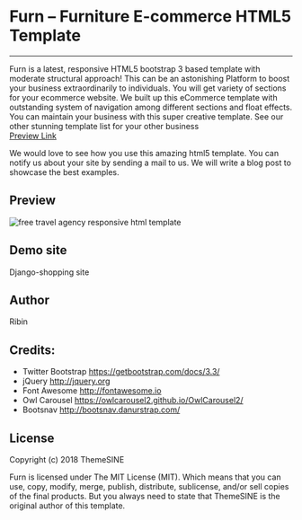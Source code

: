 # Furn – Furniture E-commerce HTML5 Template

---

Furn is a latest, responsive HTML5 bootstrap 3 based template with moderate structural approach! This can be an astonishing Platform to boost your business extraordinarily to individuals. You will get variety of sections for your ecommerce website. We built up this eCommerce template with outstanding system of navigation among different sections and float effects. You can maintain your business with this super creative template. See our other stunning template list for your other business <br>
<a href="https://www.themesine.com/downloads/furn-free-ecommerce-html5-template/" target="_blank">Preview Link</a>

We would love to see how you use this amazing html5 template. You can notify us about your site by sending a mail to us. We will write a blog post to showcase the best examples.

## Preview

![free travel agency responsive html template](https://www.themesine.com/wp-content/uploads/edd/2018/05/furn-banner.jpg)

## Demo site

<a >Django-shopping site</a>

## Author

<a >Ribin</a>



## Credits:

- Twitter Bootstrap https://getbootstrap.com/docs/3.3/
- jQuery http://jquery.org
- Font Awesome http://fontawesome.io
- Owl Carousel https://owlcarousel2.github.io/OwlCarousel2/
- Bootsnav http://bootsnav.danurstrap.com/

## License

Copyright (c) 2018 ThemeSINE

Furn is licensed under The MIT License (MIT). Which means that you can use, copy, modify, merge, publish, distribute, sublicense, and/or sell copies of the final products. But you always need to state that ThemeSINE is the original author of this template.
